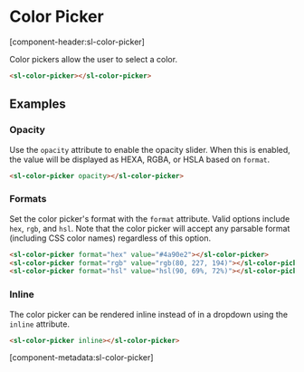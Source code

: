 # Color Picker

[component-header:sl-color-picker]

Color pickers allow the user to select a color.

```html preview
<sl-color-picker></sl-color-picker>
```

## Examples

### Opacity

Use the `opacity` attribute to enable the opacity slider. When this is enabled, the value will be displayed as HEXA, RGBA, or HSLA based on `format`.

```html preview
<sl-color-picker opacity></sl-color-picker>
```

### Formats

Set the color picker's format with the `format` attribute. Valid options include `hex`, `rgb`, and `hsl`. Note that the color picker will accept any parsable format (including CSS color names) regardless of this option.

```html preview
<sl-color-picker format="hex" value="#4a90e2"></sl-color-picker>
<sl-color-picker format="rgb" value="rgb(80, 227, 194)"></sl-color-picker>
<sl-color-picker format="hsl" value="hsl(90, 69%, 72%)"></sl-color-picker>
```

### Inline

The color picker can be rendered inline instead of in a dropdown using the `inline` attribute.

```html preview
<sl-color-picker inline></sl-color-picker>
```

[component-metadata:sl-color-picker]
